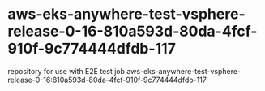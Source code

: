 # aws-eks-anywhere-test-vsphere-release-0-16-810a593d-80da-4fcf-910f-9c774444dfdb-117
repository for use with E2E test job aws-eks-anywhere-test-vsphere-release-0-16:810a593d-80da-4fcf-910f-9c774444dfdb-117
